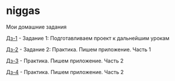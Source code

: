 # niggas

Мои домашние задания

[Дз-1](https://niggas.github.io/homework-1/ "Моя готовая домашка") - Задание 1: Подготавливаем проект к дальнейшим урокам

[Дз-2](https://niggas.github.io/homework/ "Моя готовая домашка") - Задание 2: Практика. Пишем приложение. Часть 1

[Дз-3](https://niggas.github.io/homework-3/ "Моя готовая домашка") -  Практика. Пишем приложение. Часть 2

[Дз-4](https://niggas.github.io/homework-4/ "Моя готовая домашка") -  Практика. Пишем приложение. Часть 2
